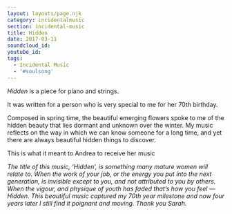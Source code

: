 ```yaml
---
layout: layouts/page.njk
category: incidentalmusic
section: incidental-music
title: Hidden
date: 2017-03-11
soundcloud_id: 
youtube_id: 
tags:
  - Incidental Music
  - '#soulsong'
---
```


*Hidden* is a piece for piano and strings. 

It was written for a person who is very special to me for her 70th birthday. 

Composed in spring time, the beautiful emerging flowers spoke to me of the hidden beauty that lies dormant and unknown over the winter. My music reflects on the way in which we can know someone for a long time, and yet there are always beautiful hidden things to discover.  

This is what it meant to Andrea to receive her music

*The title of this music, ‘Hidden’, is something many mature women will relate to. When the work of your job, or the energy you put into the next generation, is invisible except to you, and not attributed to you by others. When the vigour, and physique of youth has faded that’s how you feel — Hidden. This beautiful music captured my 70th year milestone and now  four years later I still find it poignant and moving. Thank you Sarah.*